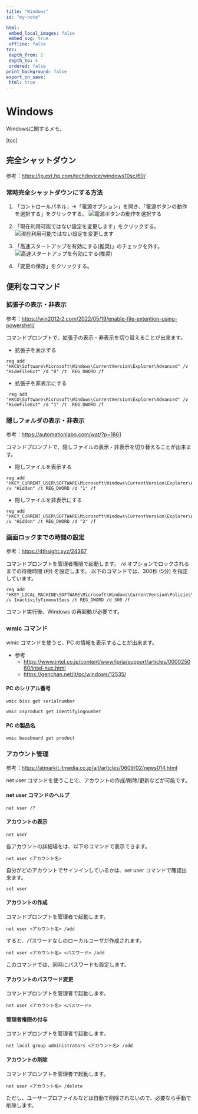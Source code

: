 ```yaml
---
title: "Windows"
id: "my-note"

html:
 embed_local_images: false
 embed_svg: true
 offline: false
toc:
 depth_from: 2
 depth_to: 4
 ordered: false
print_background: false
export_on_save:
 html: true
---
```


<!-- @import "../less/common.less" -->

# Windows

Windowsに関するメモ。

[toc]

## 完全シャットダウン

参考：<https://jp.ext.hp.com/techdevice/windows10sc/60/>

### 常時完全シャットダウンにする方法

1. 「コントロールパネル」→「電源オプション」を開き、「電源ボタンの動作を選択する」をクリックする。
   ![電源ボタンの動作を選択する](image/2021-03-29-15-55-10.png)

2. 「現在利用可能ではない設定を変更します」をクリックする。
   ![現在利用可能ではない設定を変更します](image/2021-03-29-15-57-25.png)

3. 「高速スタートアップを有効にする(推奨)」のチェックを外す。
   ![高速スタートアップを有効にする(推奨)](image/2021-03-29-15-58-47.png)

4. 「変更の保存」をクリックする。

## 便利なコマンド

### 拡張子の表示・非表示

参考：<https://win2012r2.com/2022/05/19/enable-file-extention-using-powershell/>

コマンドプロンプトで、拡張子の表示・非表示を切り替えることが出来ます。

- 拡張子を表示する

``` {.cmd}
reg add "HKCU\Software\Microsoft\Windows\CurrentVersion\Explorer\Advanced" /v "HideFileExt" /d "0" /t  REG_DWORD /f
```

- 拡張子を非表示にする

``` {.cmd}
 reg add "HKCU\Software\Microsoft\Windows\CurrentVersion\Explorer\Advanced" /v "HideFileExt" /d "1" /t  REG_DWORD /f
```

### 隠しフォルダの表示・非表示

参考：<https://automationlabo.com/wat/?p=1861>

コマンドプロンプトで、隠しファイルの表示・非表示を切り替えることが出来ます。

- 隠しファイルを表示する

``` {.cmd}
reg add "HKEY_CURRENT_USER\SOFTWARE\Microsoft\Windows\CurrentVersion\Explorer\Advanced" /v "Hidden" /t REG_DWORD /d "1" /f
```

- 隠しファイルを非表示にする

``` {.cmd}
reg add "HKEY_CURRENT_USER\SOFTWARE\Microsoft\Windows\CurrentVersion\Explorer\Advanced" /v "Hidden" /t REG_DWORD /d "2" /f
```

### 画面ロックまでの時間の設定

参考：<https://4thsight.xyz/24367>

コマンドプロンプトを管理者権限で起動します。
`/d` オプションでロックされるまでの待機時間 (秒) を設定します。
以下のコマンドでは、300秒 (5分) を指定しています。

``` {.cmd}
reg add "HKEY_LOCAL_MACHINE\SOFTWARE\Microsoft\Windows\CurrentVersion\Policies\System" /v InactivityTimeoutSecs /t REG_DWORD /d 300 /f
```

コマンド実行後、Windows の再起動が必要です。

### wmic コマンド

wmic コマンドを使うと、PC の情報を表示することが出来ます。

- 参考
  - <https://www.intel.co.jp/content/www/jp/ja/support/articles/000025060/intel-nuc.html>
  - <https://genchan.net/it/pc/windows/12535/>

#### PC のシリアル番号

``` {.cmd}
wmic bios get serialnumber
```

``` {.cmd}
wmic csproduct get identifyingnumber
```

#### PC の製品名

``` {.cmd}
wmic baseboard get product
```

### アカウント管理

参考：<https://atmarkit.itmedia.co.jp/ait/articles/0609/02/news014.html>

net user コマンドを使うことで、アカウントの作成/削除/更新などが可能です。

#### net user コマンドのヘルプ

``` {.cmd}
net user /?
```

#### アカウントの表示

``` {.cmd}
net user
```

各アカウントの詳細場をは、以下のコマンドで表示できます。

``` {.cmd}
net user <アカウント名>
```

自分がどのアカウントでサインインしているかは、set user コマンドで確認出来ます。

``` {.cmd}
set user
```

#### アカウントの作成

コマンドプロンプトを管理者で起動します。

``` {.cmd}
net user <アカウント名> /add
```

すると、パスワードなしのローカルユーザが作成されます。

``` {.cmd}
net user <アカウント名> <パスワード> /add
```

このコマンドでは、同時にパスワードも設定します。

#### アカウントのパスワード変更

コマンドプロンプトを管理者で起動します。

``` {.cmd}
net user <アカウント名> <パスワード>
```

#### 管理者権限の付与

コマンドプロンプトを管理者で起動します。

``` {.cmd}
net local group administrators <アカウント名> /add
```

#### アカウントの削除

コマンドプロンプトを管理者で起動します。

``` {.cmd}
net user <アカウント名> /delete
```

ただし、ユーザープロファイルなどは自動で削除されないので、必要なら手動で削除します。
